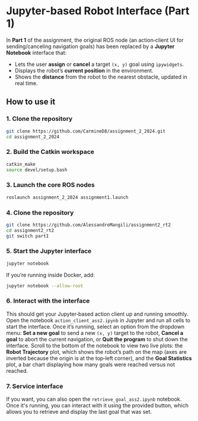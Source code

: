 # Jupyter‑based Robot Interface (Part 1)

In **Part 1** of the assignment, the original ROS node (an action‑client UI for sending/canceling navigation goals) has been replaced by a **Jupyter Notebook** interface that:

- Lets the user **assign** or **cancel** a target `(x, y)` goal using `ipywidgets`.
- Displays the robot’s **current position** in the environment.
- Shows the **distance** from the robot to the nearest obstacle, updated in real time.

## How to use it

### 1. Clone the repository

```bash
git clone https://github.com/CarmineD8/assignment_2_2024.git
cd assignment_2_2024
```

### 2. Build the Catkin workspace

```bash
catkin_make
source devel/setup.bash
```

### 3. Launch the core ROS nodes

```bash
roslaunch assignment_2_2024 assignment1.launch
```

### 4. Clone the repository

```bash
git clone https://github.com/AlessandroMangili/assignment2_rt2
cd assignment2_rt2
git switch partI
```

### 5. Start the Jupyter interface

```bash
jupyter notebook
```
If you’re running inside Docker, add:
```bash
jupyter notebook --allow-root
```
### 6. Interact with the interface

This should get your Jupyter‑based action client up and running smoothly. Open the notebook `action_client_ass2.ipynb` in Jupyter and run all cells to start the interface. Once it’s running, select an option from the dropdown menu: **Set a new goal** to send a new `(x, y)` target to the robot, **Cancel a goal** to abort the current navigation, or **Quit the program** to shut down the interface. 
Scroll to the bottom of the notebook to view two live plots: the **Robot Trajectory** plot, which shows the robot’s path on the map (axes are inverted because the origin is at the top‑left corner), and the **Goal Statistics** plot, a bar chart displaying how many goals were reached versus not reached.

### 7. Service interface

If you want, you can also open the `retrieve_goal_ass2.ipynb` notebook. Once it's running, you can interact with it using the provided button, which allows you to retrieve and display the last goal that was set.
